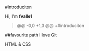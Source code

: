 #introduciton

Hi, I'm **fvalle1**

>@@ -0,0 +1,3 @@
> +#introduciton

##favourite path
I love Git

HTML & CSS
